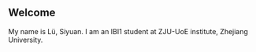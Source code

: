 ## Welcome 

My name is Lü, Siyuan. 
I am an IBI1 student at ZJU-UoE institute, Zhejiang University.

